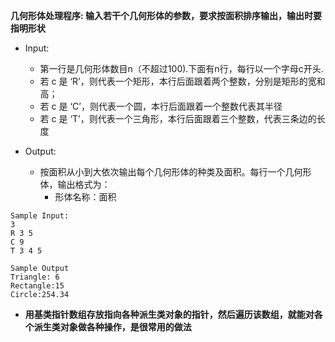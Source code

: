 **几何形体处理程序: 输入若干个几何形体的参数，要求按面积排序输出，输出时要指明形状**

* Input:
  * 第一行是几何形体数目n（不超过100).下面有n行，每行以一个字母c开头.
  * 若 c 是 ‘R’，则代表一个矩形，本行后面跟着两个整数，分别是矩形的宽和高；
  * 若 c 是 ‘C’，则代表一个圆，本行后面跟着一个整数代表其半径
  * 若 c 是 ‘T’，则代表一个三角形，本行后面跟着三个整数，代表三条边的长度

* Output:
  * 按面积从小到大依次输出每个几何形体的种类及面积。每行一个几何形体，输出格式为：
    * 形体名称：面积
```
Sample Input: 
3
R 3 5 
C 9 
T 3 4 5

Sample Output
Triangle: 6
Rectangle:15
Circle:254.34
```

* **用基类指针数组存放指向各种派生类对象的指针，然后遍历该数组，就能对各个派生类对象做各种操作，是很常用的做法**
```c++

```
